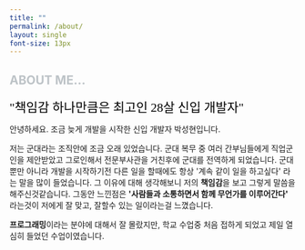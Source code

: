 ```yaml
---
title: ""
permalink: /about/
layout: single
font-size: 13px
---
```


<span style="color:#BDC3C7">ABOUT ME...</span>
---

<span style="font-family: 'Nanum Myeongjo', serif; color:#000000; font-size: 22px;">"책임감 하나만큼은 최고인 28살 신입 개발자"</span>

안녕하세요. 조금 늦게 개발을 시작한 신입 개발자 박성현입니다.

저는 군대라는 조직안에 조금 오래 있었습니다. 군대 복무 중 여러 간부님들에게 직업군인을 제안받았고 그로인해서 전문부사관을 거친후에 군대를 전역하게 되었습니다. 군대뿐만 아니라 개발을 시작하기전 다른 일을 할때에도 항상 '계속 같이 일을 하고싶다' 라는 말을 많이 들었습니다. 그 이유에 대해 생각해보니 저의 **책임감**을 보고 그렇게 말씀을 해주신것같습니다. 그동안 느낀점은 **'사람들과 소통하면서 함께 무언가를 이루어간다'** 라는것이 저에게 잘 맞고, 잘할수 있는 일이라는걸 느꼈습니다.

**프로그래밍**이라는 분야에 대해서 잘 몰랐지만, 학교 수업중 처음 접하게 되었고 제일 열심히 들었던 수업이였습니다. 
